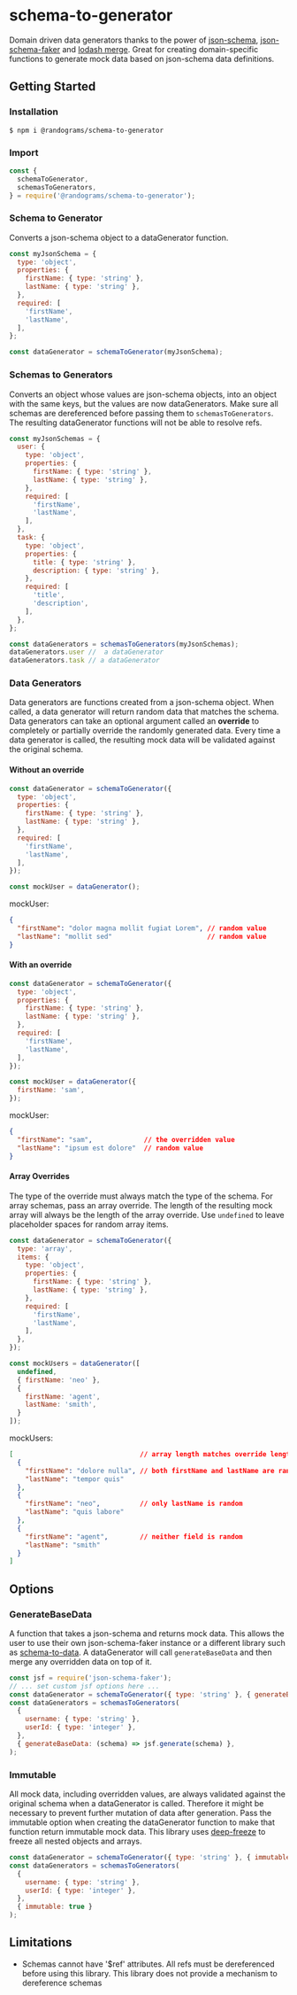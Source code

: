 # schema-to-generator

Domain driven data generators thanks to the power of [json-schema](https://json-schema.org/understanding-json-schema/), [json-schema-faker](https://www.npmjs.com/package/json-schema-faker) and [lodash merge](https://lodash.com/docs/4.17.15#merge). Great for creating domain-specific functions to generate mock data based on json-schema data definitions.

## Getting Started

### Installation

```
$ npm i @randograms/schema-to-generator
```

### Import

```javascript
const {
  schemaToGenerator,
  schemasToGenerators,
} = require('@randograms/schema-to-generator');
```

### Schema to Generator

Converts a json-schema object to a dataGenerator function.

```javascript
const myJsonSchema = {
  type: 'object',
  properties: {
    firstName: { type: 'string' },
    lastName: { type: 'string' },
  },
  required: [
    'firstName',
    'lastName',
  ],
};

const dataGenerator = schemaToGenerator(myJsonSchema);
```

### Schemas to Generators

Converts an object whose values are json-schema objects, into an object with the same keys, but the values are now dataGenerators. Make sure all schemas are dereferenced before passing them to `schemasToGenerators`. The resulting dataGenerator functions will not be able to resolve refs.

```javascript
const myJsonSchemas = {
  user: {
    type: 'object',
    properties: {
      firstName: { type: 'string' },
      lastName: { type: 'string' },
    },
    required: [
      'firstName',
      'lastName',
    ],
  },
  task: {
    type: 'object',
    properties: {
      title: { type: 'string' },
      description: { type: 'string' },
    },
    required: [
      'title',
      'description',
    ],
  },
};

const dataGenerators = schemasToGenerators(myJsonSchemas);
dataGenerators.user //  a dataGenerator
dataGenerators.task // a dataGenerator
```

### Data Generators

Data generators are functions created from a json-schema object. When called, a data generator will return random data that matches the schema. Data generators can take an optional argument called an **override** to completely or partially override the randomly generated data. Every time a data generator is called, the resulting mock data will be validated against the original schema.

#### Without an override

```javascript
const dataGenerator = schemaToGenerator({
  type: 'object',
  properties: {
    firstName: { type: 'string' },
    lastName: { type: 'string' },
  },
  required: [
    'firstName',
    'lastName',
  ],
});

const mockUser = dataGenerator();
```

mockUser:

```json
{
  "firstName": "dolor magna mollit fugiat Lorem", // random value
  "lastName": "mollit sed"                        // random value
}
```

#### With an override
```javascript
const dataGenerator = schemaToGenerator({
  type: 'object',
  properties: {
    firstName: { type: 'string' },
    lastName: { type: 'string' },
  },
  required: [
    'firstName',
    'lastName',
  ],
});

const mockUser = dataGenerator({
  firstName: 'sam',
});
```

mockUser:

```json
{
  "firstName": "sam",             // the overridden value
  "lastName": "ipsum est dolore"  // random value
}
```

#### Array Overrides

The type of the override must always match the type of the schema. For array schemas, pass an array override. The length of the resulting mock array will always be the length of the array override. Use `undefined` to leave placeholder spaces for random array items.

```javascript
const dataGenerator = schemaToGenerator({
  type: 'array',
  items: {
    type: 'object',
    properties: {
      firstName: { type: 'string' },
      lastName: { type: 'string' },
    },
    required: [
      'firstName',
      'lastName',
    ],
  },
});

const mockUsers = dataGenerator([
  undefined,
  { firstName: 'neo' },
  {
    firstName: 'agent',
    lastName: 'smith',
  }
]);
```

mockUsers:
```json
[                                // array length matches override length
  {
    "firstName": "dolore nulla", // both firstName and lastName are random
    "lastName": "tempor quis"
  },
  {
    "firstName": "neo",          // only lastName is random
    "lastName": "quis labore"
  },
  {
    "firstName": "agent",        // neither field is random
    "lastName": "smith"
  }
]
```

## Options

### GenerateBaseData

A function that takes a json-schema and returns mock data. This allows the user to use their own json-schema-faker instance or a different library such as [schema-to-data](https://www.npmjs.com/package/@randograms/schema-to-data). A dataGenerator will call `generateBaseData` and then merge any overridden data on top of it.

```javascript
const jsf = require('json-schema-faker');
// ... set custom jsf options here ...
const dataGenerator = schemaToGenerator({ type: 'string' }, { generateBaseData: (schema) => jsf.generate(schema) });
const dataGenerators = schemasToGenerators(
  {
    username: { type: 'string' },
    userId: { type: 'integer' },
  },
  { generateBaseData: (schema) => jsf.generate(schema) },
);
```

### Immutable

All mock data, including overridden values, are always validated against the original schema when a dataGenerator is called. Therefore it might be necessary to prevent further mutation of data after generation. Pass the immutable option when creating the dataGenerator function to make that function return immutable mock data. This library uses [deep-freeze](https://www.npmjs.com/package/deep-freeze) to freeze all nested objects and arrays.

```javascript
const dataGenerator = schemaToGenerator({ type: 'string' }, { immutable: true });
const dataGenerators = schemasToGenerators(
  {
    username: { type: 'string' },
    userId: { type: 'integer' },
  },
  { immutable: true }
);
```

## Limitations

- Schemas cannot have '$ref' attributes. All refs must be dereferenced before using this library. This library does not provide a mechanism to dereference schemas
